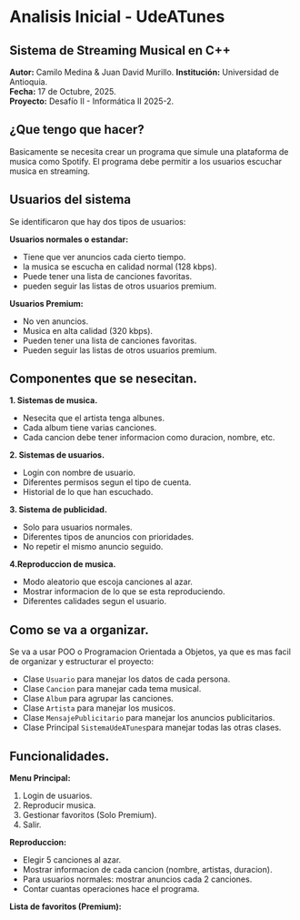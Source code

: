 # Analisis Inicial - UdeATunes
## Sistema de Streaming Musical en C++

**Autor:** Camilo Medina & Juan David Murillo. 
**Institución:** Universidad de Antioquia.  
**Fecha:** 17 de Octubre, 2025.  
**Proyecto:** Desafío II - Informática II 2025-2.

## ¿Que tengo que hacer?

Basicamente se necesita crear un programa que simule una plataforma de musica como Spotify. El programa debe permitir a los usuarios escuchar musica en streaming.

## Usuarios del sistema

Se identificaron que hay dos tipos de usuarios:

**Usuarios normales o estandar:**
- Tiene que ver anuncios cada cierto tiempo.
- la musica se escucha en calidad normal (128 kbps).
- Puede tener una lista de canciones favoritas.
- pueden seguir las listas de otros usuarios premium.

**Usuarios Premium:**
- No ven anuncios.
- Musica en alta calidad (320 kbps).
- Pueden tener una lista de canciones favoritas.
- Pueden seguir las listas de otros usuarios premium.


## Componentes que se nesecitan.

**1. Sistemas de musica.**
- Nesecita que el artista tenga albunes.
- Cada album tiene varias canciones.
- Cada cancion debe tener informacion como duracion, nombre, etc.

**2. Sistemas de usuarios.**
- Login con nombre de usuario.
- Diferentes permisos segun el tipo de cuenta.
- Historial de lo que han escuchado.

**3. Sistema de publicidad.**
- Solo para usuarios normales.
- Diferentes tipos de anuncios con prioridades.
- No repetir el mismo anuncio seguido.

**4.Reproduccion de musica.**
- Modo aleatorio que escoja canciones al azar.
- Mostrar informacion de lo que se esta reproduciendo.
- Diferentes calidades segun el usuario.


## Como se va a organizar.

Se va a usar POO o Programacion Orientada a Objetos, ya que es mas facil de organizar y estructurar el proyecto:

- Clase `Usuario` para manejar los datos de cada persona.
- Clase `Cancion` para manejar cada tema musical.
- Clase `Album` para agrupar las canciones.
- Clase `Artista` para manejar los musicos.
- Clase `MensajePublicitario` para manejar los anuncios publicitarios.
- Clase Principal `SistemaUdeATunes`para manejar todas las otras clases.


## Funcionalidades.

**Menu Principal:**
1. Login de usuarios.
2. Reproducir musica.
3. Gestionar favoritos (Solo Premium).
4. Salir.

**Reproduccion:**
- Elegir 5 canciones al azar.
- Mostrar informacion de cada cancion (nombre, artistas, duracion).
- Para usuarios normales: mostrar anuncios cada 2 canciones.
- Contar cuantas operaciones hace el programa.

**Lista de favoritos (Premium):**

